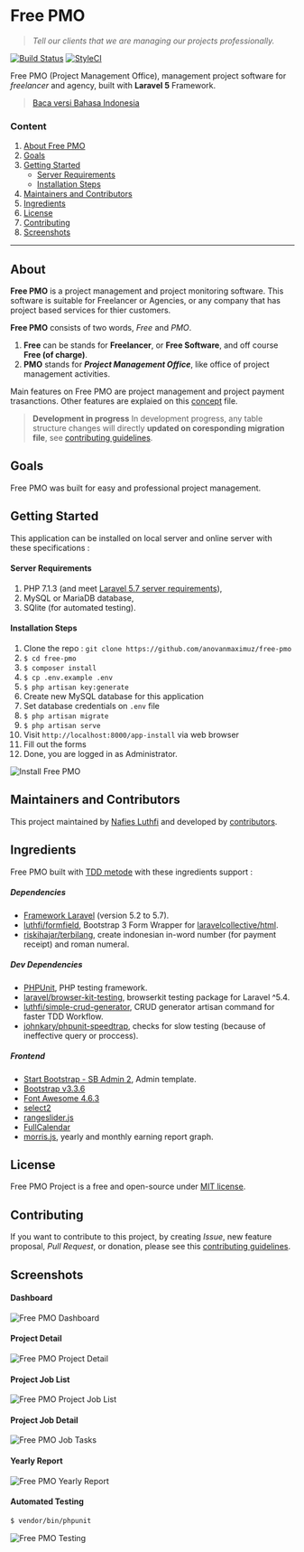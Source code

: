 # Free PMO
> *Tell our clients that we are managing our projects professionally.*

[![Build Status](https://travis-ci.org/nafiesl/free-pmo.svg?branch=master)](https://travis-ci.org/nafiesl/free-pmo)
[![StyleCI](https://styleci.io/repos/111558421/shield?branch=develop)](https://styleci.io/repos/111558421)

Free PMO (Project Management Office), management project software for *freelancer* and agency, built with **Laravel 5** Framework.

> [Baca versi Bahasa Indonesia](README.id.md)

### Content
1. [About Free PMO](#about)
2. [Goals](#goals)
3. [Getting Started](#getting-started)
    - [Server Requirements](#server-requirements)
    - [Installation Steps](#installation-steps)
4. [Maintainers and Contributors](#maintainers-and-contributors)
5. [Ingredients](#ingredients)
6. [License](#license)
7. [Contributing](#contributing)
8. [Screenshots](#screenshots)

***

## About

**Free PMO** is a project management and project monitoring software. This software is suitable for Freelancer or Agencies, or any company that has project based services for thier customers.

**Free PMO** consists of two words, *Free* and *PMO*.
1. **Free** can be stands for **Freelancer**, or **Free Software**, and off course **Free (of charge)**.
2. **PMO** stands for ***Project Management Office***, like office of project management activities.

Main features on Free PMO are project management and project payment trasanctions. Other features are explaied on this [concept](CONCEPT.md) file.

> **Development in progress**
> In development progress, any table structure changes will directly **updated on coresponding migration file**, see [contributing guidelines](CONTRIBUTING.md#notes).

## Goals

Free PMO was built for easy and professional project management.

## Getting Started
This application can be installed on local server and online server with these specifications :

#### Server Requirements
1. PHP 7.1.3 (and meet [Laravel 5.7 server requirements](https://laravel.com/docs/5.7#server-requirements)),
2. MySQL or MariaDB database,
3. SQlite (for automated testing).

#### Installation Steps

1. Clone the repo : `git clone https://github.com/anovanmaximuz/free-pmo`
2. `$ cd free-pmo`
3. `$ composer install`
4. `$ cp .env.example .env`
5. `$ php artisan key:generate`
6. Create new MySQL database for this application
7. Set database credentials on `.env` file
8. `$ php artisan migrate`
9. `$ php artisan serve`
10. Visit `http://localhost:8000/app-install` via web browser
11. Fill out the forms
12. Done, you are logged in as Administrator.

![Install Free PMO](public/screenshots/pmo-install-free-pmo.jpg)


## Maintainers and Contributors

This project maintained by [Nafies Luthfi](https://github.com/nafiesl) and developed by [contributors](https://github.com/nafiesl/free-pmo/graphs/contributors).

## Ingredients

Free PMO built with [TDD metode](https://blog.nafies.id/laravel/testing-laravel-tentang-automated-testing) with these ingredients support :

##### Dependencies
* [Framework Laravel](https://laravel.com/docs/5.7) (version 5.2 to 5.7).
* [luthfi/formfield](https://github.com/nafiesl/FormField), Bootstrap 3 Form Wrapper for [laravelcollective/html](https://github.com/laravelcollective/html).
* [riskihajar/terbilang](https://github.com/riskihajar/terbilang), create indonesian in-word number (for payment receipt) and roman numeral.

##### Dev Dependencies

* [PHPUnit](https://github.com/sebastianbergmann/phpunit), PHP testing framework.
* [laravel/browser-kit-testing](https://github.com/laravel/browser-kit-testing), browserkit testing package for Laravel ^5.4.
* [luthfi/simple-crud-generator](https://github.com/nafiesl/SimpleCrudGenerator), CRUD generator artisan command for faster TDD Workflow.
* [johnkary/phpunit-speedtrap](https://github.com/johnkary/phpunit-speedtrap), checks for slow testing (because of ineffective query or proccess).

##### Frontend

* [Start Bootstrap - SB Admin 2](https://startbootstrap.com/template-overviews/sb-admin-2), Admin template.
* [Bootstrap v3.3.6](https://getbootstrap.com/docs/3.3/)
* [Font Awesome 4.6.3](http://fontawesome.io/cheatsheet)
* [select2](https://github.com/select2/select2)
* [rangeslider.js](http://rangeslider.js.org)
* [FullCalendar](https://fullcalendar.io)
* [morris.js](http://morrisjs.github.io/morris.js), yearly and monthly earning report graph.

## License

Free PMO Project is a free and open-source under [MIT license](LICENSE).

## Contributing

If you want to contribute to this project, by creating *Issue*, new feature proposal, *Pull Request*, or donation, please see this [contributing guidelines](CONTRIBUTING.md).

## Screenshots

#### Dashboard
![Free PMO Dashboard](public/screenshots/pmo-dashboard-01.jpg)

#### Project Detail
![Free PMO Project Detail](public/screenshots/pmo-project-detail-01.jpg)

#### Project Job List
![Free PMO Project Job List](public/screenshots/pmo-project-jobs-01.jpg)

#### Project Job Detail
![Free PMO Job Tasks](public/screenshots/pmo-job-tasks-01.jpg)

#### Yearly Report
![Free PMO Yearly Report](public/screenshots/pmo-yearly-report-01.jpg)

#### Automated Testing

```bash
$ vendor/bin/phpunit
```

![Free PMO Testing](public/screenshots/pmo-testing-01.jpg)
